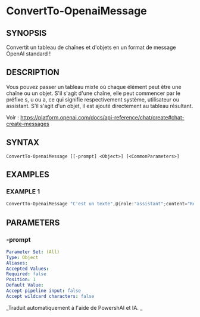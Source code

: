 ﻿---
external help file: powershai-help.xml
schema: 2.0.0
powershai: true
---

# ConvertTo-OpenaiMessage

## SYNOPSIS <!--!= @#Synop !-->
Convertit un tableau de chaînes et d'objets en un format de message OpenAI standard !

## DESCRIPTION <!--!= @#Desc !-->
Vous pouvez passer un tableau mixte où chaque élément peut être une chaîne ou un objet.
S'il s'agit d'une chaîne, elle peut commencer par le préfixe s, u ou a, ce qui signifie respectivement système, utilisateur ou assistant.
S'il s'agit d'un objet, il est ajouté directement au tableau résultant.

Voir : https://platform.openai.com/docs/api-reference/chat/create#chat-create-messages

## SYNTAX <!--!= @#Syntax !-->

```
ConvertTo-OpenaiMessage [[-prompt] <Object>] [<CommonParameters>]
```

## EXAMPLES <!--!= @#Ex !-->

### EXAMPLE 1
```powershell
ConvertTo-OpenaiMessage "C'est un texte",@{role:"assistant";content="Réponse de l'assistant"}, "s:Msg système"
```


## PARAMETERS <!--!= @#Params !-->

### -prompt

```yml
Parameter Set: (All)
Type: Object
Aliases: 
Accepted Values: 
Required: false
Position: 1
Default Value: 
Accept pipeline input: false
Accept wildcard characters: false
```



<!--PowershaiAiDocBlockStart-->
_Traduit automatiquement à l'aide de PowershAI et IA. 
_
<!--PowershaiAiDocBlockEnd-->
